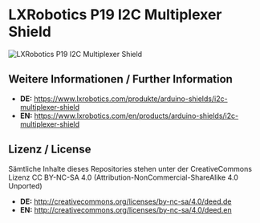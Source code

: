 LXRobotics P19 I2C Multiplexer Shield
==============

![LXRobotics P19 I2C Multiplexer Shield](https://www.lxrobotics.com/wp-content/uploads/mz_product_page_i2c_multiplexer_shield_top_small.jpg)

## Weitere Informationen / Further Information

* **DE:** https://www.lxrobotics.com/produkte/arduino-shields/i2c-multiplexer-shield
* **EN:** https://www.lxrobotics.com/en/products/arduino-shields/i2c-multiplexer-shield

## Lizenz / License
Sämtliche Inhalte dieses Repositories stehen unter der CreativeCommons Lizenz CC BY-NC-SA 4.0 (Attribution-NonCommercial-ShareAlike 4.0 Unported)

* **DE:** http://creativecommons.org/licenses/by-nc-sa/4.0/deed.de
* **EN:** http://creativecommons.org/licenses/by-nc-sa/4.0/deed.en
